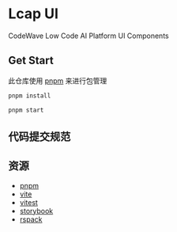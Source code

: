 # Lcap UI

CodeWave Low Code AI Platform UI Components

## Get Start
此仓库使用 [pnpm](https://pnpm.io/zh/installation) 来进行包管理

```bash
pnpm install

pnpm start
```

## 代码提交规范


## 资源

* [pnpm](https://pnpm.io/zh/installation)
* [vite](https://vitejs.dev/)
* [vitest](https://cn.vitest.dev/guide/)
* [storybook](https://storybook.js.org/docs/get-started/install)
* [rspack](https://www.rspack.dev/)
